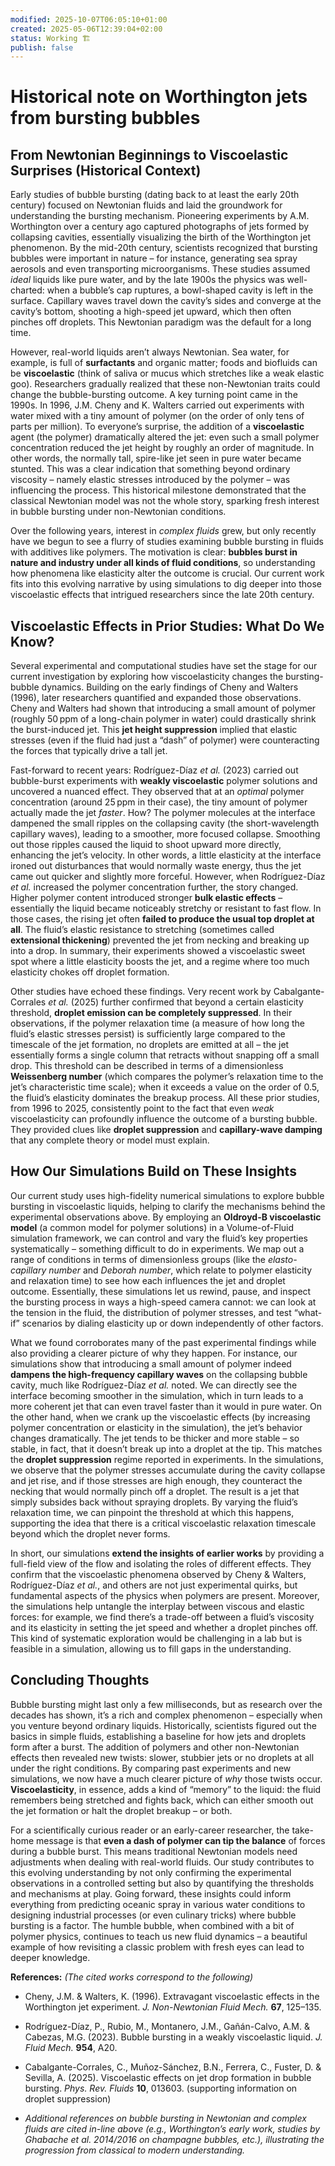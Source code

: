 ```yaml
---
modified: 2025-10-07T06:05:10+01:00
created: 2025-05-06T12:39:04+02:00
status: Working 🏗️
publish: false
---
```

# Historical note on Worthington jets from bursting bubbles

## From Newtonian Beginnings to Viscoelastic Surprises (Historical Context)

Early studies of bubble bursting (dating back to at least the early 20th century) focused on Newtonian fluids and laid the groundwork for understanding the bursting mechanism. Pioneering experiments by A.M. Worthington over a century ago captured photographs of jets formed by collapsing cavities, essentially visualizing the birth of the Worthington jet phenomenon. By the mid-20th century, scientists recognized that bursting bubbles were important in nature – for instance, generating sea spray aerosols and even transporting microorganisms. These studies assumed _ideal_ liquids like pure water, and by the late 1900s the physics was well-charted: when a bubble’s cap ruptures, a bowl-shaped cavity is left in the surface. Capillary waves travel down the cavity’s sides and converge at the cavity’s bottom, shooting a high-speed jet upward, which then often pinches off droplets. This Newtonian paradigm was the default for a long time.

However, real-world liquids aren’t always Newtonian. Sea water, for example, is full of **surfactants** and organic matter; foods and biofluids can be **viscoelastic** (think of saliva or mucus which stretches like a weak elastic goo). Researchers gradually realized that these non-Newtonian traits could change the bubble-bursting outcome. A key turning point came in the 1990s. In 1996, J.M. Cheny and K. Walters carried out experiments with water mixed with a tiny amount of polymer (on the order of only tens of parts per million). To everyone’s surprise, the addition of a **viscoelastic** agent (the polymer) dramatically altered the jet: even such a small polymer concentration reduced the jet height by roughly an order of magnitude. In other words, the normally tall, spire-like jet seen in pure water became stunted. This was a clear indication that something beyond ordinary viscosity – namely elastic stresses introduced by the polymer – was influencing the process. This historical milestone demonstrated that the classical Newtonian model was not the whole story, sparking fresh interest in bubble bursting under non-Newtonian conditions.

Over the following years, interest in _complex fluids_ grew, but only recently have we begun to see a flurry of studies examining bubble bursting in fluids with additives like polymers. The motivation is clear: **bubbles burst in nature and industry under all kinds of fluid conditions**, so understanding how phenomena like elasticity alter the outcome is crucial. Our current work fits into this evolving narrative by using simulations to dig deeper into those viscoelastic effects that intrigued researchers since the late 20th century.

## Viscoelastic Effects in Prior Studies: What Do We Know?

Several experimental and computational studies have set the stage for our current investigation by exploring how viscoelasticity changes the bursting-bubble dynamics. Building on the early findings of Cheny and Walters (1996), later researchers quantified and expanded those observations. Cheny and Walters had shown that introducing a small amount of polymer (roughly 50 ppm of a long-chain polymer in water) could drastically shrink the burst-induced jet. This **jet height suppression** implied that elastic stresses (even if the fluid had just a “dash” of polymer) were counteracting the forces that typically drive a tall jet.

Fast-forward to recent years: Rodríguez-Díaz _et al._ (2023) carried out bubble-burst experiments with **weakly viscoelastic** polymer solutions and uncovered a nuanced effect. They observed that at an _optimal_ polymer concentration (around 25 ppm in their case), the tiny amount of polymer actually made the jet _faster_. How? The polymer molecules at the interface dampened the small ripples on the collapsing cavity (the short-wavelength capillary waves), leading to a smoother, more focused collapse. Smoothing out those ripples caused the liquid to shoot upward more directly, enhancing the jet’s velocity. In other words, a little elasticity at the interface ironed out disturbances that would normally waste energy, thus the jet came out quicker and slightly more forceful. However, when Rodríguez-Díaz _et al._ increased the polymer concentration further, the story changed. Higher polymer content introduced stronger **bulk elastic effects** – essentially the liquid became noticeably stretchy or resistant to fast flow. In those cases, the rising jet often **failed to produce the usual top droplet at all**. The fluid’s elastic resistance to stretching (sometimes called **extensional thickening**) prevented the jet from necking and breaking up into a drop. In summary, their experiments showed a viscoelastic sweet spot where a little elasticity boosts the jet, and a regime where too much elasticity chokes off droplet formation.

Other studies have echoed these findings. Very recent work by Cabalgante-Corrales _et al._ (2025) further confirmed that beyond a certain elasticity threshold, **droplet emission can be completely suppressed**. In their observations, if the polymer relaxation time (a measure of how long the fluid’s elastic stresses persist) is sufficiently large compared to the timescale of the jet formation, no droplets are emitted at all – the jet essentially forms a single column that retracts without snapping off a small drop. This threshold can be described in terms of a dimensionless **Weissenberg number** (which compares the polymer’s relaxation time to the jet’s characteristic time scale); when it exceeds a value on the order of 0.5, the fluid’s elasticity dominates the breakup process. All these prior studies, from 1996 to 2025, consistently point to the fact that even _weak_ viscoelasticity can profoundly influence the outcome of a bursting bubble. They provided clues like **droplet suppression** and **capillary-wave damping** that any complete theory or model must explain.

## How Our Simulations Build on These Insights

Our current study uses high-fidelity numerical simulations to explore bubble bursting in viscoelastic liquids, helping to clarify the mechanisms behind the experimental observations above. By employing an **Oldroyd-B viscoelastic model** (a common model for polymer solutions) in a Volume-of-Fluid simulation framework, we can control and vary the fluid’s key properties systematically – something difficult to do in experiments. We map out a range of conditions in terms of dimensionless groups (like the _elasto-capillary number_ and _Deborah number_, which relate to polymer elasticity and relaxation time) to see how each influences the jet and droplet outcome. Essentially, these simulations let us rewind, pause, and inspect the bursting process in ways a high-speed camera cannot: we can look at the tension in the fluid, the distribution of polymer stresses, and test “what-if” scenarios by dialing elasticity up or down independently of other factors.

What we found corroborates many of the past experimental findings while also providing a clearer picture of why they happen. For instance, our simulations show that introducing a small amount of polymer indeed **dampens the high-frequency capillary waves** on the collapsing bubble cavity, much like Rodríguez-Díaz _et al._ noted. We can directly see the interface becoming smoother in the simulation, which in turn leads to a more coherent jet that can even travel faster than it would in pure water. On the other hand, when we crank up the viscoelastic effects (by increasing polymer concentration or elasticity in the simulation), the jet’s behavior changes dramatically. The jet tends to be thicker and more stable – so stable, in fact, that it doesn’t break up into a droplet at the tip. This matches the **droplet suppression** regime reported in experiments. In the simulations, we observe that the polymer stresses accumulate during the cavity collapse and jet rise, and if those stresses are high enough, they counteract the necking that would normally pinch off a droplet. The result is a jet that simply subsides back without spraying droplets. By varying the fluid’s relaxation time, we can pinpoint the threshold at which this happens, supporting the idea that there is a critical viscoelastic relaxation timescale beyond which the droplet never forms.

In short, our simulations **extend the insights of earlier works** by providing a full-field view of the flow and isolating the roles of different effects. They confirm that the viscoelastic phenomena observed by Cheny & Walters, Rodríguez-Díaz _et al._, and others are not just experimental quirks, but fundamental aspects of the physics when polymers are present. Moreover, the simulations help untangle the interplay between viscous and elastic forces: for example, we find there’s a trade-off between a fluid’s viscosity and its elasticity in setting the jet speed and whether a droplet pinches off. This kind of systematic exploration would be challenging in a lab but is feasible in a simulation, allowing us to fill gaps in the understanding.

## Concluding Thoughts

Bubble bursting might last only a few milliseconds, but as research over the decades has shown, it’s a rich and complex phenomenon – especially when you venture beyond ordinary liquids. Historically, scientists figured out the basics in simple fluids, establishing a baseline for how jets and droplets form after a burst. The addition of polymers and other non-Newtonian effects then revealed new twists: slower, stubbier jets or no droplets at all under the right conditions. By comparing past experiments and new simulations, we now have a much clearer picture of _why_ those twists occur. **Viscoelasticity**, in essence, adds a kind of “memory” to the liquid: the fluid remembers being stretched and fights back, which can either smooth out the jet formation or halt the droplet breakup – or both.

For a scientifically curious reader or an early-career researcher, the take-home message is that **even a dash of polymer can tip the balance** of forces during a bubble burst. This means traditional Newtonian models need adjustments when dealing with real-world fluids. Our study contributes to this evolving understanding by not only confirming the experimental observations in a controlled setting but also by quantifying the thresholds and mechanisms at play. Going forward, these insights could inform everything from predicting oceanic spray in various water conditions to designing industrial processes (or even culinary tricks) where bubble bursting is a factor. The humble bubble, when combined with a bit of polymer physics, continues to teach us new fluid dynamics – a beautiful example of how revisiting a classic problem with fresh eyes can lead to deeper knowledge.

**References:** _(The cited works correspond to the following)_

- Cheny, J.M. & Walters, K. (1996). Extravagant viscoelastic effects in the Worthington jet experiment. _J. Non-Newtonian Fluid Mech._ **67**, 125–135.
    
- Rodríguez-Díaz, P., Rubio, M., Montanero, J.M., Gañán-Calvo, A.M. & Cabezas, M.G. (2023). Bubble bursting in a weakly viscoelastic liquid. _J. Fluid Mech._ **954**, A20.
    
- Cabalgante-Corrales, C., Muñoz-Sánchez, B.N., Ferrera, C., Fuster, D. & Sevilla, A. (2025). Viscoelastic effects on jet drop formation in bubble bursting. _Phys. Rev. Fluids_ **10**, 013603. (supporting information on droplet suppression)
    
- _Additional references on bubble bursting in Newtonian and complex fluids are cited in-line above (e.g., Worthington’s early work, studies by Ghabache et al. 2014/2016 on champagne bubbles, etc.), illustrating the progression from classical to modern understanding._
